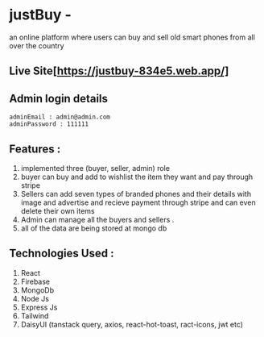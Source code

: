 # justBuy - 
an online platform where users can buy and sell old smart phones from all over the country

## Live Site[https://justbuy-834e5.web.app/]

## Admin login details
    adminEmail : admin@admin.com
    adminPassword : 111111

## Features :
 1. implemented three (buyer, seller, admin) role
 2. buyer can buy and add to wishlist the item they want and pay through stripe
 3. Sellers can add seven types of branded phones and their details with image and advertise and recieve payment through stripe and can even delete their own items
 4. Admin can manage all the buyers and sellers .
 5. all of the data are being stored at mongo db

## Technologies Used :
 1. React
 2. Firebase
 3. MongoDb
 4. Node Js
 5. Express Js
 6. Tailwind
 7. DaisyUI
(tanstack query, axios, react-hot-toast, ract-icons, jwt etc)
